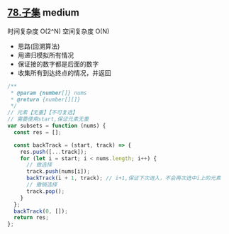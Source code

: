 ## [78.子集](https://leetcode.cn/problems/subsets/) <Badge type="warning">medium</Badge>


时间复杂度 O(2^N)
空间复杂度 O(N)
- 思路(回溯算法)
- 用递归模拟所有情况
- 保证接的数字都是后面的数字
- 收集所有到达终点的情况，并返回

```js
/**
 * @param {number[]} nums
 * @return {number[][]}
 */
// 元素【无重】【不可复选】
// 需要使用start,保证元素无重
var subsets = function (nums) {
  const res = [];

  const backTrack = (start, track) => {
    res.push([...track]);
    for (let i = start; i < nums.length; i++) {
      // 做选择
      track.push(nums[i]);
      backTrack(i + 1, track); // i+1,保证下次进入，不会再次选中i上的元素
      // 撤销选择
      track.pop();
    }
  };
  backTrack(0, []);
  return res;
};
```
